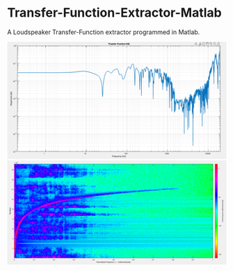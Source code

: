 # Transfer-Function-Extractor-Matlab
A Loudspeaker Transfer-Function extractor programmed in Matlab.

![alt text](img1.png)
![alt text](img2.png)
